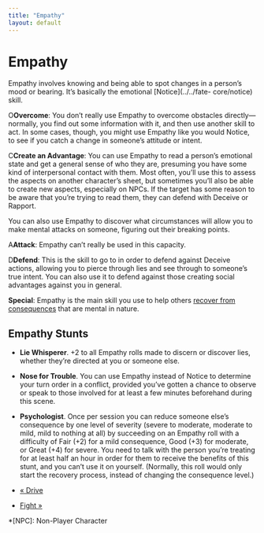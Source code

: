 ```yaml
---
title: "Empathy"
layout: default
---
```

    
#  Empathy

Empathy involves knowing and being able to spot changes in a person’s mood or
bearing. It’s basically the emotional [Notice](../../fate-
core/notice) skill.

<span class="fate_font">O</span>**Overcome**: You don’t really use Empathy to overcome
obstacles directly—normally, you find out some information with it, and then
use another skill to act. In some cases, though, you might use Empathy like
you would Notice, to see if you catch a change in someone’s attitude or
intent.

<span class="fate_font">C</span>**Create an Advantage**: You can use Empathy to
read a person’s emotional state and get a general sense of who they are,
presuming you have some kind of interpersonal contact with them. Most often,
you’ll use this to assess the aspects on another character’s sheet, but
sometimes you’ll also be able to create new aspects, especially on NPCs. If
the target has some reason to be aware that you’re trying to read them, they
can defend with Deceive or Rapport.

You can also use Empathy to discover what circumstances will allow you to make
mental attacks on someone, figuring out their breaking points.

<span class="fate_font">A</span>**Attack**: Empathy can’t really be used in this
capacity.

<span class="fate_font">D</span>**Defend**: This is the skill to go to in order to
defend against Deceive actions, allowing you to pierce through lies and see
through to someone’s true intent. You can also use it to defend against those
creating social advantages against you in general.

**Special**: Empathy is the main skill you use to help others [recover from consequences](../../fate-core/conflicts) that are mental in nature.

## Empathy Stunts

  * **Lie Whisperer**. +2 to all Empathy rolls made to discern or discover lies, whether they’re directed at you or someone else.
  * **Nose for Trouble**. You can use Empathy instead of Notice to determine your turn order in a conflict, provided you’ve gotten a chance to observe or speak to those involved for at least a few minutes beforehand during this scene.
  * **Psychologist**. Once per session you can reduce someone else’s consequence by one level of severity (severe to moderate, moderate to mild, mild to nothing at all) by succeeding on an Empathy roll with a difficulty of Fair (+2) for a mild consequence, Good (+3) for moderate, or Great (+4) for severe. You need to talk with the person you’re treating for at least half an hour in order for them to receive the benefits of this stunt, and you can’t use it on yourself. (Normally, this roll would only start the recovery process, instead of changing the consequence level.)

  * [« Drive](/fate-srd/fate-core/drive)
  * [Fight »](/fate-srd/fate-core/fight)

  *[NPC]: Non-Player Character

